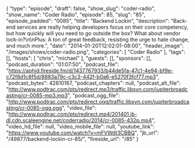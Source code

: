{
  "type": "episode",
  "draft": false,
  "show_slug": "coder-radio",
  "show_name": "Coder Radio",
  "episode": 85,
  "slug": "85",
  "episode_padded": "0085",
  "title": "Backend Lockin",
  "description": "Back-end services are really helping developers focus on their core competency, but how quickly will you need to go outside the box? What about vendor lock-in?\n\nPlus: A ton of great feedback, resisting the urge to hate change, and much more.",
  "date": "2014-01-20T12:02:01-08:00",
  "header_image": "/images/shows/coder-radio.png",
  "categories": [
    "Coder Radio"
  ],
  "tags": [],
  "hosts": [
    "chris",
    "michael"
  ],
  "guests": [],
  "sponsors": [],
  "podcast_duration": "01:07:50",
  "podcast_file": "https://aphid.fireside.fm/d/1437767933/b44de5fa-47c1-4e94-bf9e-c72f8d1c8f5d/8883a79c-c3c3-442f-b0a6-e5270f3fcf77.mp3",
  "podcast_bytes": 42810167,
  "podcast_chapters": null,
  "podcast_alt_file": "http://www.podtrac.com/pts/redirect.mp3/traffic.libsyn.com/jupiterbroadcasting/cr-0085-mp3.mp3",
  "podcast_ogg_file": "http://www.podtrac.com/pts/redirect.ogg/traffic.libsyn.com/jupiterbroadcasting/cr-0085-ogg.ogg",
  "video_file": "http://www.podtrac.com/pts/redirect.mp4/201401.jb-dl.cdn.scaleengine.net/coderradio/2014/cr-0085-432p.mp4",
  "video_hd_file": null,
  "video_mobile_file": null,
  "youtube_link": "https://www.youtube.com/watch?v=mFVWdt3CBBQ",
  "jb_url": "/49877/backend-lockin-cr-85/",
  "fireside_url": "/85"
}

